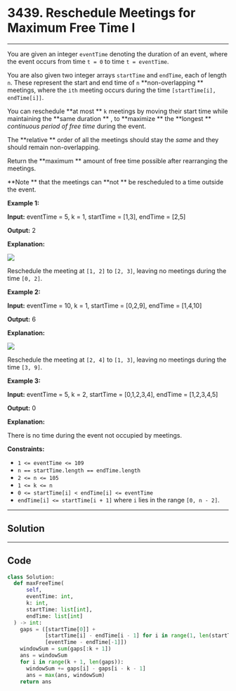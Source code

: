 # 3439. Reschedule Meetings for Maximum Free Time I

---

You are given an integer `eventTime` denoting the duration of an event, where the event occurs from time `t = 0` to time `t = eventTime`.

You are also given two integer arrays `startTime` and `endTime`, each of length `n`. These represent the start and end time of `n` **non-overlapping ** meetings, where the `ith` meeting occurs during the time `[startTime[i], endTime[i]]`.

You can reschedule **at most ** `k` meetings by moving their start time while maintaining the **same duration ** , to **maximize ** the **longest ** _continuous period of free time_ during the event.

The **relative ** order of all the meetings should stay the _same_ and they should remain non-overlapping.

Return the **maximum ** amount of free time possible after rearranging the meetings.

**Note ** that the meetings can **not ** be rescheduled to a time outside the event.

 

**Example 1:**

**Input:** eventTime = 5, k = 1, startTime = [1,3], endTime = [2,5]

**Output:** 2

**Explanation:**

![](https://assets.leetcode.com/uploads/2024/12/21/example0_rescheduled.png)

Reschedule the meeting at `[1, 2]` to `[2, 3]`, leaving no meetings during the time `[0, 2]`.

**Example 2:**

**Input:** eventTime = 10, k = 1, startTime = [0,2,9], endTime = [1,4,10]

**Output:** 6

**Explanation:**

![](https://assets.leetcode.com/uploads/2024/12/21/example1_rescheduled.png)

Reschedule the meeting at `[2, 4]` to `[1, 3]`, leaving no meetings during the time `[3, 9]`.

**Example 3:**

**Input:** eventTime = 5, k = 2, startTime = [0,1,2,3,4], endTime = [1,2,3,4,5]

**Output:** 0

**Explanation:**

There is no time during the event not occupied by meetings.

 

**Constraints:**

  * `1 <= eventTime <= 109`
  * `n == startTime.length == endTime.length`
  * `2 <= n <= 105`
  * `1 <= k <= n`
  * `0 <= startTime[i] < endTime[i] <= eventTime`
  * `endTime[i] <= startTime[i + 1]` where `i` lies in the range `[0, n - 2]`.

---

## Solution



---

## Code
```python
class Solution:
  def maxFreeTime(
      self,
      eventTime: int,
      k: int,
      startTime: list[int],
      endTime: list[int]
  ) -> int:
    gaps = ([startTime[0]] +
            [startTime[i] - endTime[i - 1] for i in range(1, len(startTime))] +
            [eventTime - endTime[-1]])
    windowSum = sum(gaps[:k + 1])
    ans = windowSum
    for i in range(k + 1, len(gaps)):
      windowSum += gaps[i] - gaps[i - k - 1]
      ans = max(ans, windowSum)
    return ans
```
